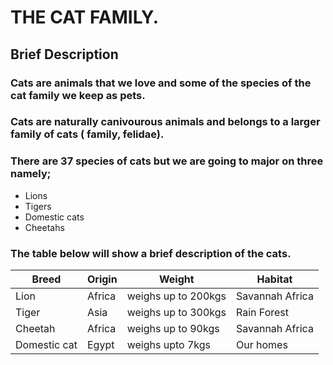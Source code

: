 # THE CAT FAMILY.
## Brief Description
### Cats are animals that we love and some of the species of the cat family we keep as pets.
### Cats are naturally canivourous animals and belongs to a larger family of cats ( family, felidae).
### There are 37 species of cats but we are going to major on three namely; 
* Lions
* Tigers
* Domestic cats
* Cheetahs
### The table below will show a brief description of the cats.
|Breed | Origin| Weight| Habitat|
|-----------|------------|----------|------------|
|Lion | Africa|weighs up to 200kgs|Savannah Africa|
|Tiger |Asia |weighs up to 300kgs|Rain Forest|
|Cheetah|Africa|weighs up to 90kgs |Savannah Africa|
|Domestic cat |Egypt|weighs upto 7kgs |Our homes|
